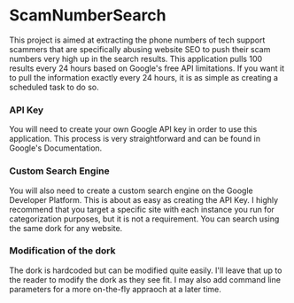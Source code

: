 # ScamNumberSearch
This project is aimed at extracting the phone numbers of tech support scammers that are specifically abusing website SEO to push their scam numbers very high up in the search results.
This application pulls 100 results every 24 hours based on Google's free API limitations. If you want it to pull the information exactly every 24 hours, it is as simple as creating a scheduled task to do so.

### API Key
You will need to create your own Google API key in order to use this application. This process is very straightforward and can be found in Google's Documentation.

### Custom Search Engine
You will also need to create a custom search engine on the Google Developer Platform. This is about as easy as creating the API Key. I highly recommend that you target a specific site with each instance you run for categorization purposes, but it is not a requirement. You can search using the same dork for any website.

### Modification of the dork
The dork is hardcoded but can be modified quite easily. I'll leave that up to the reader to modify the dork as they see fit. I may also add command line parameters for a more on-the-fly appraoch at a later time.
